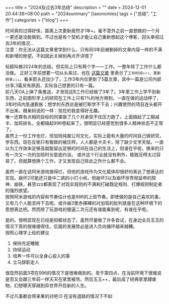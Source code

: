 +++
title = "2024及过去3年总结"
description = ""
date = 2024-12-01 20:44:38+08:00
path = "2024summary"
[taxonomies]
tags = ["总结", "工作"]
categories = ["blog"]
+++

时间真的过得好快，距离上次更新居然才1年+。毫不意外之前一直想做的一个月一更还是没能做到。不过也是有个契机才能让自己重新想起这个博客，回头审视过去3年的情况...  
注意：你无法从这篇文章里学到什么，只有同3年前被删掉的文章内容一样的不满和新增的绝望。不如就此关掉别再点开详情了
<!-- more -->

标题叫做2024年的总结，但实际上只有两个字——工作。一整年除了工作什么都没做。
正好三年前想要一切从头来过，也在 [这篇文章](https://www.chinuno.com/blogv4/ta100-2700hdr/) 里表示了`工作时间↑↑↑、更新频率↓↓↓`。看来箭头还加少了。工作3年内仅更新了5篇文章，其中一篇是公司内部分享,3篇另有原因，实际自己想更的只有一篇。  
前几天OA上弹了条推送，才发现这B工作已经做了3年了。3年里工作上学不到新东西，之前图形学上的研究在工作上只有1%的地方用到。一直在做的运动停了，3年时间内急速膨胀；想学的东西总是被打断学不下去；兴趣使然的项目连头都开不出来。跟亲妈说的一样：现在的我变得好无趣。  
唯一还算有点相同目标的同事做了几个月承受不住压力跑了。上面搞起了工期减半、加班排名，全都搞起996卷起来了。很明显已经感觉到很多人精神状态不正常了。  
虽然上一份工作也烂，但加班纯属公司文化，实际上能有大量的时间自己做研究，学东西。现在反倒只有极致的被压榨，人人都是卡夫卡，除了缺少文学天赋。一直以为工作效率足够高就能留出足够的时间在自己的生活上，但谁在乎呢，换来的只有一次又一次的加班时长垫底约谈。
或许这个行业就没有例外，极致压榨太过容易了。但就算想换个工作，才又发现自己除此之外什么都不会。  

虽然一直在说阿米游戏做得烂，但他的游戏作为文化载体却很好的表达了想表达的实现。崩坏2可能还只是中二病的小打小闹，但崩坏3以及崩坏世界观延申的原神、崩铁，甚至zzz都表现了对现实规则的不满和打破既定规则、打爆规则制定者的强烈欲望。  
按照阿米游戏的内容和节奏估计也是996的上班节奏。即使做的是自己喜欢的事，又有几个人能坚持下去呢。或许崩3里赤裸裸的对加班的批判就是在这种环境下的思想表达吧。然而除了玩游戏的傻逼二次元还有谁能看到呢，有谁在乎呢。  

是的。很明显现在已经是抑郁状态了。虽然尽量做了许多尝试，在身边全员玉玉的情况下真的很难绷得住。后面的发展势必是进入负向循环越来越糟。  
按照心理学上给的建议  
1. 保持充足睡眠 
2. 持续运动 
3. 培养一件可以全身心投入的事
4. 立马辞职走人 

很显然前面3项在996的情况下是很难做到的。至于第四点，在当前环境下很难说是否又会跟三年前一样天天在家里被骂，然后玉玉++，最后成了经典家里蹲废物，幻想哪天穿越到异世界开启新的人生。  

不过凡事都会带来果的对吧:D 在没有退路的情况下不如
